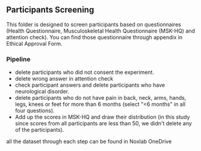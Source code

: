 ## Participants Screening 
This folder is designed to screen participants based on questionnaires (Health Questionnaire, Musculoskeletal Health Questionnaire
(MSK-HQ) and attention check). You can find those questionnaire through appendix in Ethical Approval Form. 
### Pipeline
+ delete participants who did not consent the experiment.
+ delete wrong answer in attention check
+ check participant answers and delete participants who have neurological disorder.
+ delete participants who do not have pain in back, neck, arms, hands, legs, knees or feet for more than 6 months (select "<6 months" in all four questions).
+ Add up the scores in MSK-HQ and draw their distribution (in this study since scores from all participants are less than 50, we didn't delete any of the participants).

all the dataset through each step can be found in Noxlab OneDrive